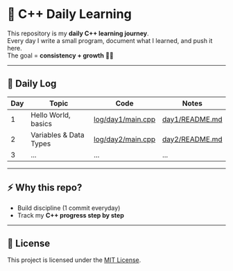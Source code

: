 # 🚀 C++ Daily Learning

This repository is my **daily C++ learning journey**.  
Every day I write a small program, document what I learned, and push it here.  
The goal = **consistency + growth** 💪🔥  

---

## 📅 Daily Log

| Day | Topic | Code | Notes |
|-----|-------|------|-------|
| 1   | Hello World, basics | [log/day1/main.cpp](.log//day1/main.cpp) | [day1/README.md](.log//day1/README.md) |
| 2   | Variables & Data Types | [log/day2/main.cpp](.log//day2/main.cpp) | [day2/README.md](./log/day2/README.md) |
| 3   | ... | ... | ... |

---

## ⚡ Why this repo?
- Build discipline (1 commit everyday)
- Track my **C++ progress step by step**

---

## 📜 License
This project is licensed under the [MIT License](./LICENSE).
